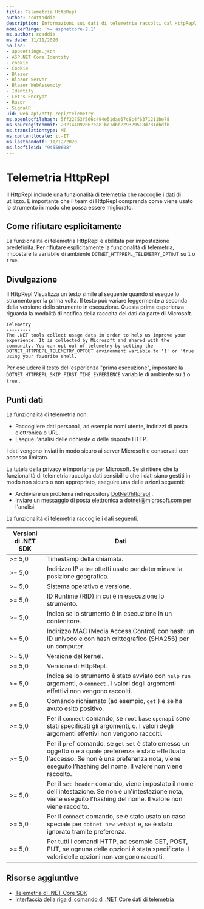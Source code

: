 ```yaml
---
title: Telemetria HttpRepl
author: scottaddie
description: Informazioni sui dati di telemetria raccolti dal HttpRepl.
monikerRange: '>= aspnetcore-2.1'
ms.author: scaddie
ms.date: 11/11/2020
no-loc:
- appsettings.json
- ASP.NET Core Identity
- cookie
- Cookie
- Blazor
- Blazor Server
- Blazor WebAssembly
- Identity
- Let's Encrypt
- Razor
- SignalR
uid: web-api/http-repl/telemetry
ms.openlocfilehash: 5ff22753f566c494e51dae67c8c4f6371211be78
ms.sourcegitcommit: 202144092067ea81be1dbb229329518d781dbdfb
ms.translationtype: MT
ms.contentlocale: it-IT
ms.lasthandoff: 11/12/2020
ms.locfileid: "94550608"
---
```

# <a name="httprepl-telemetry"></a>Telemetria HttpRepl

Il [HttpRepl](xref:web-api/http-repl) include una funzionalità di telemetria che raccoglie i dati di utilizzo. È importante che il team di HttpRepl comprenda come viene usato lo strumento in modo che possa essere migliorato.

## <a name="how-to-opt-out"></a>Come rifiutare esplicitamente

La funzionalità di telemetria HttpRepl è abilitata per impostazione predefinita. Per rifiutare esplicitamente la funzionalità di telemetria, impostare la variabile di ambiente `DOTNET_HTTPREPL_TELEMETRY_OPTOUT` su `1` o `true`.

## <a name="disclosure"></a>Divulgazione

Il HttpRepl Visualizza un testo simile al seguente quando si esegue lo strumento per la prima volta. Il testo può variare leggermente a seconda della versione dello strumento in esecuzione. Questa prima esperienza riguarda la modalità di notifica della raccolta dei dati da parte di Microsoft.

```console
Telemetry
---------
The .NET tools collect usage data in order to help us improve your experience. It is collected by Microsoft and shared with the community. You can opt-out of telemetry by setting the DOTNET_HTTPREPL_TELEMETRY_OPTOUT environment variable to '1' or 'true' using your favorite shell.
```

Per escludere il testo dell'esperienza "prima esecuzione", impostare la `DOTNET_HTTPREPL_SKIP_FIRST_TIME_EXPERIENCE` variabile di ambiente su `1` o `true` .

## <a name="data-points"></a>Punti dati

La funzionalità di telemetria non:

* Raccogliere dati personali, ad esempio nomi utente, indirizzi di posta elettronica o URL.
* Esegue l'analisi delle richieste o delle risposte HTTP.

I dati vengono inviati in modo sicuro ai server Microsoft e conservati con accesso limitato.

La tutela della privacy è importante per Microsoft. Se si ritiene che la funzionalità di telemetria raccolga dati sensibili o che i dati siano gestiti in modo non sicuro o non appropriato, eseguire una delle azioni seguenti:

* Archiviare un problema nel repository [DotNet/httprepl](https://github.com/dotnet/httprepl/issues) .
* Inviare un messaggio di posta elettronica a [dotnet@microsoft.com](mailto:dotnet@microsoft.com) per l'analisi.

La funzionalità di telemetria raccoglie i dati seguenti.

| Versioni di .NET SDK | Dati |
|--------------|------|
| >= 5,0        | Timestamp della chiamata. |
| >= 5,0        | Indirizzo IP a tre ottetti usato per determinare la posizione geografica. |
| >= 5,0        | Sistema operativo e versione. |
| >= 5,0        | ID Runtime (RID) in cui è in esecuzione lo strumento. |
| >= 5,0        | Indica se lo strumento è in esecuzione in un contenitore. |
| >= 5,0        | Indirizzo MAC (Media Access Control) con hash: un ID univoco e con hash crittografico (SHA256) per un computer. |
| >= 5,0        | Versione del kernel. |
| >= 5,0        | Versione di HttpRepl. |
| >= 5,0        | Indica se lo strumento è stato avviato con `help` `run` argomenti, o `connect` . I valori degli argomenti effettivi non vengono raccolti. |
| >= 5,0        | Comando richiamato (ad esempio, `get` ) e se ha avuto esito positivo. |
| >= 5,0        | Per il `connect` comando, se `root` `base` `openapi` sono stati specificati gli argomenti, o. I valori degli argomenti effettivi non vengono raccolti. |
| >= 5,0        | Per il `pref` comando, se `get` `set` è stato emesso un oggetto o e a quale preferenza è stato effettuato l'accesso. Se non è una preferenza nota, viene eseguito l'hashing del nome. Il valore non viene raccolto. |
| >= 5,0        | Per il `set header` comando, viene impostato il nome dell'intestazione. Se non è un'intestazione nota, viene eseguito l'hashing del nome. Il valore non viene raccolto. |
| >= 5,0        | Per il `connect` comando, se è stato usato un caso speciale per `dotnet new webapi` e, se è stato ignorato tramite preferenza. |
| >= 5,0        | Per tutti i comandi HTTP, ad esempio GET, POST, PUT, se ognuna delle opzioni è stata specificata. I valori delle opzioni non vengono raccolti. |

## <a name="additional-resources"></a>Risorse aggiuntive

* [Telemetria di .NET Core SDK](/dotnet/core/tools/telemetry)
* [Interfaccia della riga di comando di .NET Core dati di telemetria](https://dotnet.microsoft.com/platform/telemetry)
